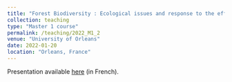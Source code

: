 ```yaml
---
title: "Forest Biodiversity : Ecological issues and response to the effects of wood mobilisation at the landscape scale"
collection: teaching
type: "Master 1 course"
permalink: /teaching/2022_M1_2
venue: "University of Orleans"
date: 2022-01-20
location: "Orleans, France"
---
```


Presentation available [here](/files/Biodiv_foret_paysage.pdf) (in French).